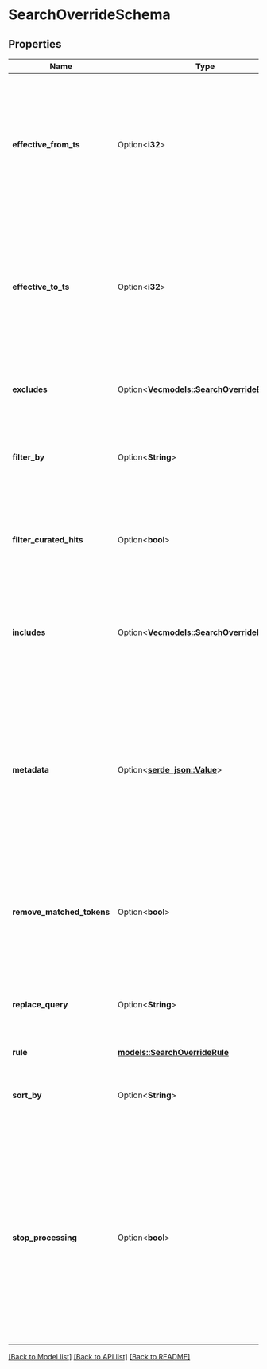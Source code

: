 # SearchOverrideSchema

## Properties

Name | Type | Description | Notes
------------ | ------------- | ------------- | -------------
**effective_from_ts** | Option<**i32**> | A Unix timestamp that indicates the date/time from which the override will be active. You can use this to create override rules that start applying from a future point in time.  | [optional]
**effective_to_ts** | Option<**i32**> | A Unix timestamp that indicates the date/time until which the override will be active. You can use this to create override rules that stop applying after a period of time.  | [optional]
**excludes** | Option<[**Vec<models::SearchOverrideExclude>**](SearchOverrideExclude.md)> | List of document `id`s that should be excluded from the search results. | [optional]
**filter_by** | Option<**String**> | A filter by clause that is applied to any search query that matches the override rule.  | [optional]
**filter_curated_hits** | Option<**bool**> | When set to true, the filter conditions of the query is applied to the curated records as well. Default: false.  | [optional]
**includes** | Option<[**Vec<models::SearchOverrideInclude>**](SearchOverrideInclude.md)> | List of document `id`s that should be included in the search results with their corresponding `position`s. | [optional]
**metadata** | Option<[**serde_json::Value**](.md)> | Return a custom JSON object in the Search API response, when this rule is triggered. This can can be used to display a pre-defined message (eg: a promotion banner) on the front-end when a particular rule is triggered.  | [optional]
**remove_matched_tokens** | Option<**bool**> | Indicates whether search query tokens that exist in the override's rule should be removed from the search query.  | [optional]
**replace_query** | Option<**String**> | Replaces the current search query with this value, when the search query matches the override rule.  | [optional]
**rule** | [**models::SearchOverrideRule**](SearchOverrideRule.md) |  | 
**sort_by** | Option<**String**> | A sort by clause that is applied to any search query that matches the override rule.  | [optional]
**stop_processing** | Option<**bool**> | When set to true, override processing will stop at the first matching rule. When set to false override processing will continue and multiple override actions will be triggered in sequence. Overrides are processed in the lexical sort order of their id field. Default: true.  | [optional]

[[Back to Model list]](../README.md#documentation-for-models) [[Back to API list]](../README.md#documentation-for-api-endpoints) [[Back to README]](../README.md)


